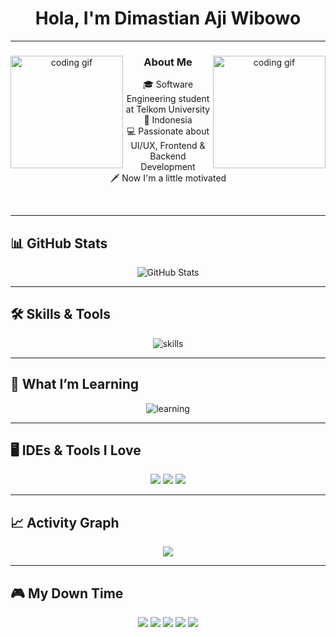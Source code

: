 <h1 align="center">
  Hola, I'm Dimastian Aji Wibowo
</h1>

---

<div align="center">

<img src="https://media.tenor.com/8jUlCiKI8RMAAAAi/sonic-personaggio-per-il-videogame.gif" width="180" align="left" alt="coding gif">
<img src="https://media.tenor.com/-ERXxQzQK_YAAAAj/sonic-sprite-sonic1.gif" width="180" align="right" alt="coding gif">

### About Me

🎓 Software Engineering student at Telkom University<br/>
📍 Indonesia<br/> 💻 Passionate about UI/UX, Frontend & Backend Development<br/>
🗡️ Now I'm a little motivated

</div>

<br clear="both">

---

## 📊 GitHub Stats

<div align="center">
  
![GitHub Stats](https://github-readme-stats.vercel.app/api?username=dimastianaji&show_icons=true&theme=dark&count_private=true)

</div>

---

## 🛠️ Skills & Tools

<div align="center">

<img src="https://skillicons.dev/icons?i=csharp,cpp,java,html,css,python,figma,vscode" alt="skills" />

</div>

---

## 📌 What I’m Learning

<div align="center">

<img src="https://skillicons.dev/icons?i=js,react,swift,dart" alt="learning" />

</div>

---

## 🖥️ IDEs & Tools I Love

<div align="center">

<img src="https://img.shields.io/badge/Visual_Studio_Code-0078D4?style=for-the-badge&logo=visual%20studio%20code&logoColor=white" />
<img src="https://img.shields.io/badge/Figma-F24E1E?style=for-the-badge&logo=figma&logoColor=white" />
<img src="https://img.shields.io/badge/Git-F05032?style=for-the-badge&logo=git&logoColor=white" />

</div>

---

## 📈 Activity Graph

<div align="center">

<img src="https://github-readme-activity-graph.vercel.app/graph?username=dimastianaji&bg_color=0d1117&color=5bc0be&line=5bc0be&point=ffffff&area=true&hide_border=false" />

</div>

---

## 🎮 My Down Time

<div align="center">

<img src="https://img.shields.io/badge/Apple_Music-FA243C?style=for-the-badge&logo=apple-music&logoColor=white" />
<img src="https://img.shields.io/badge/PlayStation-0070D3?style=for-the-badge&logo=playstation&logoColor=white" />
<img src="https://img.shields.io/badge/Netflix-ED1C24?style=for-the-badge&logo=netflix&logoColor=white" />
<img src="https://img.shields.io/badge/Spotify-1ED760?style=for-the-badge&logo=spotify&logoColor=white" />
<img src="https://img.shields.io/badge/Steam-000000?style=for-the-badge&logo=Steam&logoColor=white" />

</div>
















